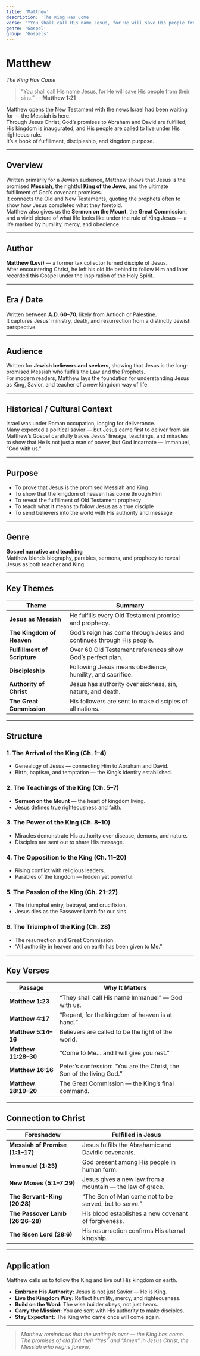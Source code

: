 ```yaml
---
title: 'Matthew'
description: 'The King Has Come'
verse: '"You shall call His name Jesus, for He will save His people from their sins." — Matthew 1:21'
genre: 'Gospel'
group: 'Gospels'
---
```


# Matthew  
*The King Has Come*

> “You shall call His name Jesus, for He will save His people from their sins.” — **Matthew 1:21**

Matthew opens the New Testament with the news Israel had been waiting for — the Messiah is here.  
Through Jesus Christ, God’s promises to Abraham and David are fulfilled, His kingdom is inaugurated, and His people are called to live under His righteous rule.  
It’s a book of fulfillment, discipleship, and kingdom purpose.

---

## Overview  
Written primarily for a Jewish audience, Matthew shows that Jesus is the promised **Messiah**, the rightful **King of the Jews**, and the ultimate fulfillment of God’s covenant promises.  
It connects the Old and New Testaments, quoting the prophets often to show how Jesus completed what they foretold.  
Matthew also gives us the **Sermon on the Mount**, the **Great Commission**, and a vivid picture of what life looks like under the rule of King Jesus — a life marked by humility, mercy, and obedience.

---

## Author  
**Matthew (Levi)** — a former tax collector turned disciple of Jesus.  
After encountering Christ, he left his old life behind to follow Him and later recorded this Gospel under the inspiration of the Holy Spirit.

---

## Era / Date  
Written between **A.D. 60–70**, likely from Antioch or Palestine.  
It captures Jesus’ ministry, death, and resurrection from a distinctly Jewish perspective.

---

## Audience  
Written for **Jewish believers and seekers**, showing that Jesus is the long-promised Messiah who fulfills the Law and the Prophets.  
For modern readers, Matthew lays the foundation for understanding Jesus as King, Savior, and teacher of a new kingdom way of life.

---

## Historical / Cultural Context  
Israel was under Roman occupation, longing for deliverance.  
Many expected a political savior — but Jesus came first to deliver from sin.  
Matthew’s Gospel carefully traces Jesus’ lineage, teachings, and miracles to show that He is not just a man of power, but God incarnate — Immanuel, “God with us.”

---

## Purpose  
- To prove that Jesus is the promised Messiah and King  
- To show that the kingdom of heaven has come through Him  
- To reveal the fulfillment of Old Testament prophecy  
- To teach what it means to follow Jesus as a true disciple  
- To send believers into the world with His authority and message  

---

## Genre  
**Gospel narrative and teaching**  
Matthew blends biography, parables, sermons, and prophecy to reveal Jesus as both teacher and King.

---

## Key Themes  

| Theme | Summary |
|-------|----------|
| **Jesus as Messiah** | He fulfills every Old Testament promise and prophecy. |
| **The Kingdom of Heaven** | God’s reign has come through Jesus and continues through His people. |
| **Fulfillment of Scripture** | Over 60 Old Testament references show God’s perfect plan. |
| **Discipleship** | Following Jesus means obedience, humility, and sacrifice. |
| **Authority of Christ** | Jesus has authority over sickness, sin, nature, and death. |
| **The Great Commission** | His followers are sent to make disciples of all nations. |

---

## Structure  

### 1. The Arrival of the King (Ch. 1–4)
- Genealogy of Jesus — connecting Him to Abraham and David.  
- Birth, baptism, and temptation — the King’s identity established.  

### 2. The Teachings of the King (Ch. 5–7)
- **Sermon on the Mount** — the heart of kingdom living.  
- Jesus defines true righteousness and faith.  

### 3. The Power of the King (Ch. 8–10)
- Miracles demonstrate His authority over disease, demons, and nature.  
- Disciples are sent out to share His message.  

### 4. The Opposition to the King (Ch. 11–20)
- Rising conflict with religious leaders.  
- Parables of the kingdom — hidden yet powerful.  

### 5. The Passion of the King (Ch. 21–27)
- The triumphal entry, betrayal, and crucifixion.  
- Jesus dies as the Passover Lamb for our sins.  

### 6. The Triumph of the King (Ch. 28)
- The resurrection and Great Commission.  
- “All authority in heaven and on earth has been given to Me.”  

---

## Key Verses  

| Passage | Why It Matters |
|----------|----------------|
| **Matthew 1:23** | “They shall call His name Immanuel” — God with us. |
| **Matthew 4:17** | “Repent, for the kingdom of heaven is at hand.” |
| **Matthew 5:14–16** | Believers are called to be the light of the world. |
| **Matthew 11:28–30** | “Come to Me… and I will give you rest.” |
| **Matthew 16:16** | Peter’s confession: “You are the Christ, the Son of the living God.” |
| **Matthew 28:19–20** | The Great Commission — the King’s final command. |

---

## Connection to Christ  

| Foreshadow | Fulfilled in Jesus |
|-------------|-------------------|
| **Messiah of Promise (1:1–17)** | Jesus fulfills the Abrahamic and Davidic covenants. |
| **Immanuel (1:23)** | God present among His people in human form. |
| **New Moses (5:1–7:29)** | Jesus gives a new law from a mountain — the law of grace. |
| **The Servant-King (20:28)** | “The Son of Man came not to be served, but to serve.” |
| **The Passover Lamb (26:26–28)** | His blood establishes a new covenant of forgiveness. |
| **The Risen Lord (28:6)** | His resurrection confirms His eternal kingship. |

---

## Application  
Matthew calls us to follow the King and live out His kingdom on earth.  
- **Embrace His Authority:** Jesus is not just Savior — He is King.  
- **Live the Kingdom Way:** Reflect humility, mercy, and righteousness.  
- **Build on the Word:** The wise builder obeys, not just hears.  
- **Carry the Mission:** You are sent with His authority to make disciples.  
- **Stay Expectant:** The King who came once will come again.  

---

> *Matthew reminds us that the waiting is over — the King has come. The promises of old find their “Yes” and “Amen” in Jesus Christ, the Messiah who reigns forever.*

